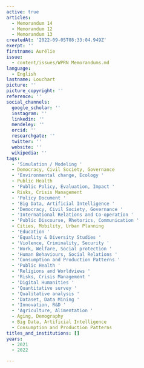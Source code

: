 ```yaml
---
active: true
articles:
  - Memorandum 14
  - Memorandum 12
  - Memorandum 13
createdAt: '2022-09-05T08:33:04.949Z'
exerpt: ''
firstname: Aurélie
issue:
  - content/issues/WPRN Memorandums.md
language:
  - English
lastname: Louchart
picture: ''
picture_copyright: ''
reference: ''
social_channels:
  google_scholar: ''
  instagram: ''
  linkedin: ''
  mendeley: ''
  orcid: ''
  researchgate: ''
  twitter: ''
  website: ''
  wikipedia: ''
tags:
  - 'Simulation / Modeling '
  - Democracy, Civil Society, Governance
  - 'Environmental change, Ecology '
  - Public Health
  - 'Public Policy, Evaluation, Impact '
  - Risks, Crisis Management
  - 'Policy Document '
  - 'Big Data, Artificial Intelligence '
  - 'Democracy, Civil Society, Governance '
  - 'International Relations and Co-operation '
  - 'Public Discourse, Rhetorics, Communication '
  - Cities, Mobility, Urban Planning
  - 'Education '
  - 'Equality & Diversity Studies '
  - 'Violence, Criminality, Security '
  - 'Work, Welfare, Social protection '
  - 'Human Behaviours, Social Relations '
  - 'Consumption and Production Patterns '
  - 'Public Health '
  - 'Religions and Worldviews '
  - 'Risks, Crisis Management '
  - 'Digital Humanities '
  - 'Quantitative survey '
  - 'Qualitative analysis '
  - 'Dataset, Data Mining '
  - 'Innovation, R&D '
  - 'Agriculture, Alimentation '
  - Aging, Demography
  - Big Data, Artificial Intelligence
  - Consumption and Production Patterns
titles_and_institutions: []
years:
  - 2021
  - 2022

---
```

